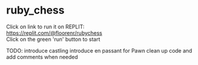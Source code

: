 # ruby_chess

Click on link to run it on REPLIT:<br />
https://replit.com/@floorenr/rubychess<br />
Click on the green 'run' button to start

TODO:
introduce castling
introduce en passant for Pawn
clean up code and add comments when needed